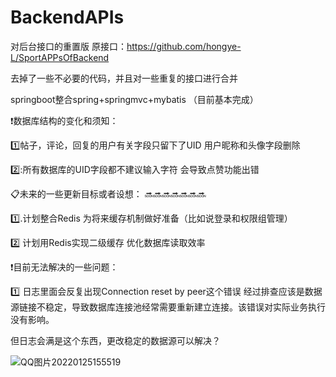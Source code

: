# BackendAPIs
对后台接口的重置版 原接口：https://github.com/hongye-L/SportAPPsOfBackend

去掉了一些不必要的代码，并且对一些重复的接口进行合并

springboot整合spring+springmvc+mybatis
（目前基本完成）


:exclamation:数据库结构的变化和须知：

:one:帖子，评论，回复的用户有关字段只留下了UID 用户昵称和头像字段删除

2️⃣:所有数据库的UID字段都不建议输入字符 会导致点赞功能出错 

:clipboard:未来的一些更新目标或者设想：
:soon::soon::soon::soon::soon::soon::soon:

:one:.计划整合Redis 为将来缓存机制做好准备（比如说登录和权限组管理）

2️⃣ 计划用Redis实现二级缓存 优化数据库读取效率

:exclamation:目前无法解决的一些问题：

:one: 日志里面会反复出现Connection reset by peer这个错误 经过排查应该是数据源链接不稳定，导致数据库连接池经常需要重新建立连接。该错误对实际业务执行没有影响。

但日志会满是这个东西，更改稳定的数据源可以解决？

![QQ图片20220125155519](https://user-images.githubusercontent.com/74951837/150934949-8649c155-7c4f-418f-8f08-a8dff34614fa.jpg)
